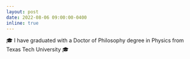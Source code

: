 ```yaml
---
layout: post
date: 2022-08-06 09:00:00-0400
inline: true
---
```


:mortar_board: I have graduated with a Doctor of Philosophy degree in Physics from Texas Tech University :mortar_board:
